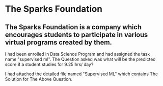# The Sparks Foundation

## The Sparks Foundation is a company which encourages students to participate in various virtual programs created by them.
I had been enrolled in Data Science Program and had assigned the task name "supervised ml". The Question asked was  what will be the predicted score if a student studies for 9.25 hrs/ day?

I had attached the detailed file named "Supervised ML" which contains The Solution for The Above Question.


